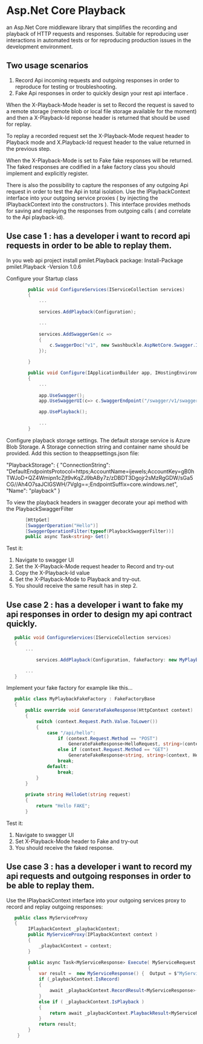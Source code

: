 # Asp.Net Core Playback
an Asp.Net Core middleware library that simplifies the recording and playback of HTTP requests and responses. Suitable for reproducing user interactions in automated tests or for reproducing production issues in the development environment.

## Two usage scenarios
1. Record  Api incoming requests and outgoing responses in order to reproduce for testing or troubleshooting. 
2. Fake Api responses in order to quickly design your rest api interface . 

When the X-Playback-Mode header is set to Record the request is saved to a remote storage (remote blob or local file storage available for the moment) and then a X-Playback-Id reponse header is returned that should be used for replay.

To replay a recorded request set the X-Playback-Mode request header to Playback mode and X.Playback-Id request header to the value returned in the previous step.

When the X-Playback-Mode is set to Fake fake responses will be returned. The faked responses are codified in a fake factory class you should implement and explicitly register.

There is also the possibility to capture the responses of any outgoing Api request in order to test the Api in total isolation.
Use the IPlaybackContext interface into your outgoing service proxies ( by injecting the IPlaybackContext into the  constructors ). This interface provides methods for saving and replaying the responses from outgoing calls ( and correlate to the Api playback-id). 

## Use case 1 : has a developer i want to record api requests in order to be able to replay them.
 
 In you web api project install pmilet.Playback package: Install-Package pmilet.Playback -Version 1.0.6
 
 Configure your Startup class 
 
```csharp
        public void ConfigureServices(IServiceCollection services)
        {
            ...
            
            services.AddPlayback(Configuration);

            ...
            
            services.AddSwaggerGen(c =>
            {
                c.SwaggerDoc("v1", new Swashbuckle.AspNetCore.Swagger.Info { Title = "My API", Version = "v1" });
            });

        }
```

```csharp        
        public void Configure(IApplicationBuilder app, IHostingEnvironment env, ILoggerFactory loggerFactory)
        {
            ...
            
            app.UseSwagger();
            app.UseSwaggerUI(c=> c.SwaggerEndpoint("/swagger/v1/swagger.json", "My API V1"));

            app.UsePlayback();
      
            ...
        }
```

Configure playback storage settings. The default storage service is Azure Blob Storage.
A Storage connection string and container name should be provided. Add this section to theappsettings.json file:
 
 "PlaybackStorage": {
    "ConnectionString": "DefaultEndpointsProtocol=https;AccountName=ijewels;AccountKey=gB0hTWJoD+QZ4Wmipn1cZjt9vKqZJ9bABy7z/zDBDT3Dgojr2sMzRgGDW/sGa5CG//Ah4O7saJClGSWH/7VgIg==;EndpointSuffix=core.windows.net",
    "Name": "playback"
  }
  
  
To view the playback headers in swagger decorate your api method with the PlaybackSwaggerFilter
 
 ```csharp
        [HttpGet]
        [SwaggerOperation("Hello")]
        [SwaggerOperationFilter(typeof(PlaybackSwaggerFilter))]
        public async Task<string> Get()
 ```

Test it:
1. Navigate to swagger UI
2. Set the X-Playback-Mode request header to Record and try-out
3. Copy the X-Playback-Id value
4. Set the X-Playback-Mode to Playback and try-out.
5. You should receive the same result has in step 2. 

## Use case 2 : has a developer i want to fake my api responses in order to design my api contract quickly.
 
 ```csharp
    public void ConfigureServices(IServiceCollection services)
    {
        ...

            services.AddPlayback(Configuration, fakeFactory: new MyPlaybackFakeFactory());

        ...
    }
 ```
 
Implement your fake factory for example like this...
       
 ```csharp
    public class MyPlaybackFakeFactory : FakeFactoryBase
    {
        public override void GenerateFakeResponse(HttpContext context)
        {
            switch (context.Request.Path.Value.ToLower())
            {
                case "/api/hello":
                    if (context.Request.Method == "POST")
                        GenerateFakeResponse<HelloRequest, string>(context, HelloPost);
                    else if (context.Request.Method == "GET")
                        GenerateFakeResponse<string, string>(context, HelloGet);
                    break;
                default:
                    break;
            }
        }
       
        private string HelloGet(string request)
        {
            return "Hello FAKE";
        }
```

Test it:
1. Navigate to swagger UI
2. Set X-Playback-Mode header to Fake and try-out
3. You should receive the faked response. 


## Use case 3 : has a developer i want to record my api requests and outgoing responses in order to be able to replay them.

Use the IPlaybackContext interface into your outgoing services proxy to record and replay outgoing responses:

```csharp
   public class MyServiceProxy
   {
        IPlaybackContext _playbackContext;
        public MyServiceProxy(IPlaybackContext context )
        {
            _playbackContext = context;
        }

        public async Task<MyServiceResponse> Execute( MyServiceRequest command)
        {
            var result =  new MyServiceResponse() {  Output = $"MyService received input: {command.Input}" };
            if (_playbackContext.IsRecord)
            {
                await _playbackContext.RecordResult<MyServiceResponse>(result);
            }
            else if ( _playbackContext.IsPlayback )
            {
                return await _playbackContext.PlaybackResult<MyServiceResponse>();
            }
            return result;
        }
    }
```

